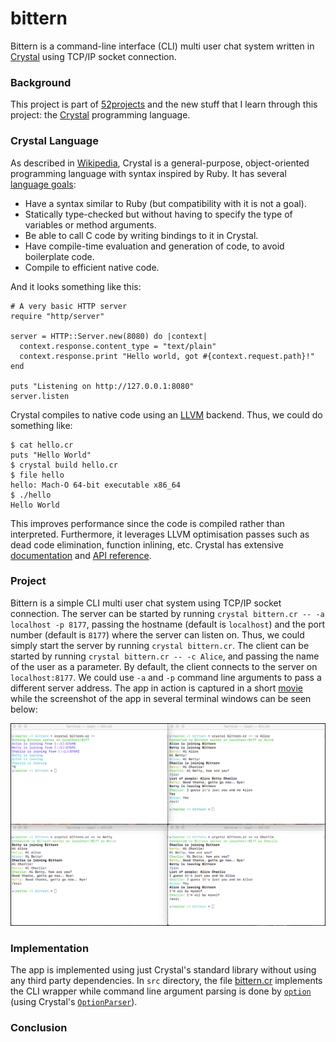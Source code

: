 # bittern

Bittern is a command-line interface (CLI) multi user chat system written in [Crystal](https://crystal-lang.org) using TCP/IP socket connection.

### Background

This project is part of [52projects](https://donny.github.io/52projects/) and the new stuff that I learn through this project: the [Crystal](https://crystal-lang.org) programming language.

### Crystal Language

As described in [Wikipedia](https://en.wikipedia.org/wiki/Crystal_(programming_language)), Crystal is a general-purpose, object-oriented programming language with syntax inspired by Ruby. It has several [language goals](https://crystal-lang.org):

- Have a syntax similar to Ruby (but compatibility with it is not a goal).
- Statically type-checked but without having to specify the type of variables or method arguments.
- Be able to call C code by writing bindings to it in Crystal.
- Have compile-time evaluation and generation of code, to avoid boilerplate code.
- Compile to efficient native code.

And it looks something like this:

```crystal
# A very basic HTTP server
require "http/server"

server = HTTP::Server.new(8080) do |context|
  context.response.content_type = "text/plain"
  context.response.print "Hello world, got #{context.request.path}!"
end

puts "Listening on http://127.0.0.1:8080"
server.listen
```

Crystal compiles to native code using an [LLVM](http://llvm.org) backend. Thus, we could do something like:

```shell
$ cat hello.cr
puts "Hello World"
$ crystal build hello.cr
$ file hello
hello: Mach-O 64-bit executable x86_64
$ ./hello
Hello World
```

This improves performance since the code is compiled rather than interpreted. Furthermore, it leverages LLVM optimisation passes such as dead code elimination, function inlining, etc. Crystal has extensive [documentation](https://crystal-lang.org/docs/) and [API reference](https://crystal-lang.org/api).

### Project

Bittern is a simple CLI multi user chat system using TCP/IP socket connection. The server can be started by running `crystal bittern.cr -- -a localhost -p 8177`, passing the hostname (default is `localhost`) and the port number (default is `8177`) where the server can listen on. Thus, we could simply start the server by running `crystal bittern.cr`. The client can be started by running `crystal bittern.cr -- -c Alice`, and passing the name of the user as a parameter. By default, the client connects to the server on `localhost:8177`. We could use `-a` and `-p` command line arguments to pass a different server address. The app in action is captured in a short [movie](https://raw.githubusercontent.com/donny/bittern/master/movie.mov) while the screenshot of the app in several terminal windows can be seen below:

![Screenshot](https://raw.githubusercontent.com/donny/bittern/master/screenshot.png)

### Implementation

The app is implemented using just Crystal's standard library without using any third party dependencies. In `src` directory, the file [bittern.cr](src/bittern.cr) implements the CLI wrapper while command line argument parsing is done by [`option`](src/option.cr) (using Crystal's [`OptionParser`](https://crystal-lang.org/api/0.20.4/OptionParser.html)).

### Conclusion
